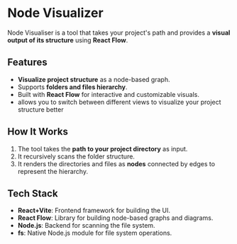 # Node Visualizer

Node Visualiser is a tool that takes your project's path and provides a **visual output of its structure** using **React Flow**.

## Features
- **Visualize project structure** as a node-based graph.
- Supports **folders and files hierarchy**.
- Built with **React Flow** for interactive and customizable visuals.
- allows you to switch between different views to visualize your project structure better

## How It Works
1. The tool takes the **path to your project directory** as input.
2. It recursively scans the folder structure.
3. It renders the directories and files as **nodes** connected by edges to represent the hierarchy.

## Tech Stack
- **React+Vite**: Frontend framework for building the UI.
- **React Flow**: Library for building node-based graphs and diagrams.
- **Node.js**: Backend for scanning the file system.
- **fs**: Native Node.js module for file system operations.

